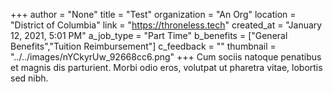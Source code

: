 +++
author = "None"
title = "Test"
organization = "An Org"
location = "District of Columbia"
link = "https://throneless.tech"
created_at = "January 12, 2021, 5:01 PM"
a_job_type = "Part Time"
b_benefits = ["General Benefits","Tuition Reimbursement"]
c_feedback = ""
thumbnail = "../../images/nYCkyrUw_92668cc6.png"
+++
Cum sociis natoque penatibus et magnis dis parturient. Morbi odio eros, volutpat ut pharetra vitae, lobortis sed nibh.